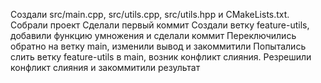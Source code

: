 Создали src/main.cpp, src/utils.cpp, src/utils.hpp и CMakeLists.txt.
Собрали проект
Сделали первый коммит
Создали ветку feature-utils, добавили функцию умножения и сделали коммит
Переключились обратно на ветку main, изменили вывод и закоммитили
Попытались слить ветку feature-utils в main, возник конфликт слияния. 
Резрешили конфликт слияния и закоммитили результат

